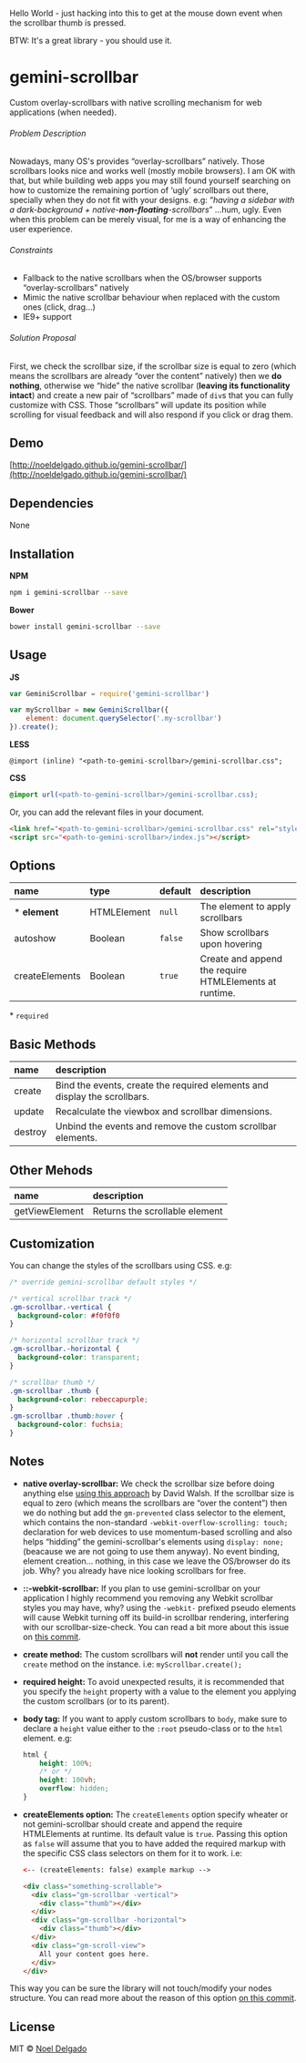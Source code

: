 
Hello World - just hacking into this to get at the mouse down event when the scrollbar thumb is pressed.

BTW: It's a great library - you should use it.

# gemini-scrollbar

Custom overlay-scrollbars with native scrolling mechanism for web applications (when needed).

###### Problem Description

Nowadays, many OS's provides “overlay-scrollbars” natively. Those scrollbars looks nice and works well (mostly mobile browsers). I am OK with that, but while building web apps you may still found yourself searching on how to customize the remaining portion of ‘ugly’ scrollbars out there, specially when they do not fit with your designs. e.g: “*having a sidebar with a dark-background + native-**non-floating**-scrollbars*” ...hum, ugly. Even when this problem can be merely visual, for me is a way of enhancing the user experience.

###### Constraints
 
- Fallback to the native scrollbars when the OS/browser supports “overlay-scrollbars” natively
- Mimic the native scrollbar behaviour when replaced with the custom ones (click, drag...)
- IE9+ support

###### Solution Proposal

First, we check the scrollbar size, if the scrollbar size is equal to zero (which means the scrollbars are already “over the content” natively) then we **do nothing**, otherwise we “hide” the native scrollbar (**leaving its functionality intact**) and create a new pair of “scrollbars” made of `div`s that you can fully customize with CSS. Those “scrollbars” will update its position while scrolling for visual feedback and will also respond if you click or drag them.

## Demo
[http://noeldelgado.github.io/gemini-scrollbar/](http://noeldelgado.github.io/gemini-scrollbar/)

## Dependencies
None

## Installation

**NPM**

```sh
npm i gemini-scrollbar --save
```

**Bower**

```sh
bower install gemini-scrollbar --save
```

## Usage

**JS**

```js
var GeminiScrollbar = require('gemini-scrollbar')

var myScrollbar = new GeminiScrollbar({
    element: document.querySelector('.my-scrollbar')
}).create();
```

**LESS**

```less
@import (inline) "<path-to-gemini-scrollbar>/gemini-scrollbar.css";
```

**CSS**

```css
@import url(<path-to-gemini-scrollbar>/gemini-scrollbar.css);
```

Or, you can add the relevant files in your document.

```html
<link href="<path-to-gemini-scrollbar>/gemini-scrollbar.css" rel="stylesheet">
<script src="<path-to-gemini-scrollbar>/index.js"></script>
```

## Options

name | type | default | description
:--- | :--- | :--- | :---
* **element** | HTMLElement | `null` | The element to apply scrollbars
autoshow | Boolean | `false` | Show scrollbars upon hovering
createElements | Boolean | `true` | Create and append the require HTMLElements at runtime.

\* `required`

## Basic Methods

name | description
:--- | :---
create | Bind the events, create the required elements and display the scrollbars.
update | Recalculate the viewbox and scrollbar dimensions.
destroy | Unbind the events and remove the custom scrollbar elements.

## Other Mehods

name | description
:-- | :--
getViewElement | Returns the scrollable element

## Customization

You can change the styles of the scrollbars using CSS. e.g:

```css
/* override gemini-scrollbar default styles */

/* vertical scrollbar track */
.gm-scrollbar.-vertical {
  background-color: #f0f0f0
}

/* horizontal scrollbar track */
.gm-scrollbar.-horizontal {
  background-color: transparent;
}

/* scrollbar thumb */
.gm-scrollbar .thumb {
  background-color: rebeccapurple;
}
.gm-scrollbar .thumb:hover {
  background-color: fuchsia;
}
```

## Notes

- **native overlay-scrollbar:** We check the scrollbar size before doing anything else [using this approach](http://davidwalsh.name/detect-scrollbar-width) by David Walsh. If the scrollbar size is equal to zero (which means the scrollbars are “over the content”) then we do nothing but add the `gm-prevented` class selector to the element, which contains the non-standard `-webkit-overflow-scrolling: touch;` declaration for web devices to use momentum-based scrolling and also helps “hidding” the gemini-scrollbar's elements using `display: none;` (beacause we are not going to use them anyway). No event binding, element creation... nothing, in this case we leave the OS/browser do its job. Why? you already have nice looking scrollbars for free.
- **::-webkit-scrollbar:** If you plan to use gemini-scrollbar on your application I highly recommend you removing any Webkit scrollbar styles you may have, why? using the `-webkit-` prefixed pseudo elements will cause Webkit turning off its build-in scrollbar rendering, interfering with our scrollbar-size-check. You can read a bit more about this issue on [this commit](../../issues/1).
- **create method:** The custom scrollbars will **not** render until you call the `create` method on the instance. i.e: `myScrollbar.create();`
- **required height:** To avoid unexpected results, it is recommended that you specify the `height` property with a value to the element you applying the custom scrollbars (or to its parent).
- **body tag:** If you want to apply custom scrollbars to `body`, make sure to declare a `height` value either to the `:root` pseudo-class or to the `html` element. e.g:

	```css
	html {
		height: 100%;
		/* or */
		height: 100vh;
		overflow: hidden;
	}
	```
- **createElements option:** The `createElements` option specify wheater or not gemini-scrollbar should create and append the require HTMLElements at runtime. Its default value is `true`. Passing this option as `false` will assume that you to have added the required markup with the specific CSS class selectors on them for it to work. i.e:

	```html
	<-- (createElements: false) example markup -->

	<div class="something-scrollable">
	  <div class="gm-scrollbar -vertical">
	    <div class="thumb"></div>
	  </div>
	  <div class="gm-scrollbar -horizontal">
	    <div class="thumb"></div>
	  </div>
	  <div class="gm-scroll-view">
	    All your content goes here.
	  </div>
	</div>
	```
This way you can be sure the library will not touch/modify your nodes structure. You can read more about the reason of this option [on this commit](https://github.com/noeldelgado/gemini-scrollbar/commit/2bb73c82f9d1588fb267fba08518adfe1170885c).

## License
MIT © [Noel Delgado](http://pixelia.me/)
